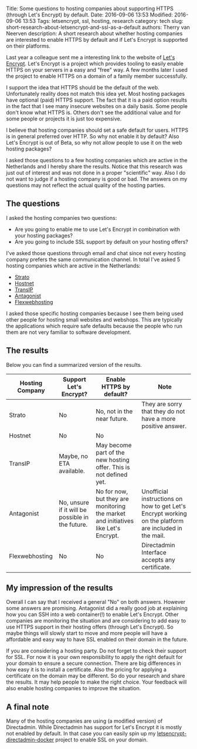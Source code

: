 Title: Some questions to hosting companies about supporting HTTPS (through Let's Encrypt) by default.
Date: 2016-09-06 13:53
Modified: 2016-09-06 13:53
Tags: letsencrypt, ssl, hosting, research
category: tech
slug: short-research-about-letsencrypt-and-ssl-as-a-default
authors: Therry van Neerven
description: A short research about whether hosting companies are interested to enable HTTPS by default and if Let's Encrypt is supported on their platforms.

Last year a colleague sent me a interesting link to the website of
[Let's Encrypt](https://letsencrypt.org/). Let's Encrypt is a project
which provides tooling to easily enable HTTPS on your servers in a easy
and "free" way. A few months later I used the project to enable HTTPS on
a domain of a family member successfully.

I support the idea that HTTPS should be the default of the web.
Unfortunately reality does not match this idea yet. Most hosting
packages have optional (paid) HTTPS support. The fact that it is a paid
option results in the fact that I see many insecure websites on a daily
basis. Some people don't know what HTTPS is. Others don't see the
additional value and for some people or projects it is just too
expensive.

I believe that hosting companies should set a safe default for users.
HTTPS is in general preferred over HTTP. So why not enable it by
default? Also Let's Encrypt is out of Beta, so why not allow people to
use it on the web hosting packages?

I asked those questions to a few hosting companies which are active in
the Netherlands and I hereby share the results. Notice that this
research was just out of interest and was not done in a proper
"scientific" way. Also I do not want to judge if a hosting company is
good or bad. The answers on my questions may not reflect the actual
quality of the hosting parties.

## The questions

I asked the hosting companies two questions:

-   Are you going to enable me to use Let's Encrypt in combination with
    your hosting packages?
-   Are you going to include SSL support by default on your hosting
    offers?

I've asked those questions through email and chat since not every
hosting company prefers the same communication channel. In total I've
asked 5 hosting companies which are active in the Netherlands:

-   [Strato](https://www.strato.nl/)
-   [Hostnet](https://www.hostnet.nl/)
-   [TransIP](https://www.transip.nl/)
-   [Antagonist](https://www.antagonist.nl)
-   [Flexwebhosting](https://www.flexwebhosting.nl/)

I asked those specific hosting companies because I see them being used
other people for hosting small websites and webshops. This are typically
the applications which require safe defaults because the people who run
them are not very familiar to software development.

## The results

Below you can find a summarized version of the results.

| Hosting Company | Support Let's Encrypt? | Enable HTTPS by default? | Note |
| --- | --- | ---| ---|
| Strato | No | No, not in the near future. | They are sorry that they do not have a more positive answer. |
| Hostnet | No | No |  |
| TransIP | Maybe, no ETA available. | May become part of the new hosting offer. This is not defined yet. |  |
| Antagonist | No, unsure if it will be possible in the future. | No for now, but they are monitoring the market and initiatives like Let's Encrypt. | Unofficial instructions on how to get Let's Encrypt working on the platform are included in the mail. |
| Flexwebhosting | No | No | Directadmin Interface accepts any certificate. |

## My impression of the results

Overall I can say that I received a general "No" on both answers.
However some answers are promising. Antagonist did a really good job at
explaining how you can SSH into a web container(!) to enable Let's
Encrypt. Other companies are monitoring the situation and are
considering to add easy to use HTTPS support in their hosting offers
(through Let's Encrypt). So maybe things will slowly start to move and
more people will have a affordable and easy way to have SSL enabled on
their domain in the future.

If you are considering a hosting party. Do not forget to check their
support for SSL. For now it is your own responsibility to apply the
right default for your domain to ensure a secure connection. There are
big differences in how easy it is to install a certificate. Also the
pricing for applying a certificate on the domain may be different. So do
your research and share the results. It may help people to make the
right choice. Your feedback will also enable hosting companies to
improve the situation.

## A final note

Many of the hosting companies are using (a modified version) of
Directadmin. While Directadmin has support for Let's Encrypt it is
mostly not enabled by default. In that case you can easily spin up my
[letsencrypt-directadmin-docker](https://github.com/Ecno92/letsencrypt-directadmin-docker)
project to enable SSL on your domain.
